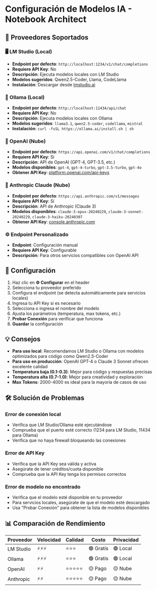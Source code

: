 # Configuración de Modelos IA - Notebook Architect

## 🚀 Proveedores Soportados

### 🖥️ LM Studio (Local)
- **Endpoint por defecto**: `http://localhost:1234/v1/chat/completions`
- **Requiere API Key**: No
- **Descripción**: Ejecuta modelos locales con LM Studio
- **Modelos sugeridos**: Qwen2.5-Coder, Llama, CodeLlama
- **Instalación**: Descargar desde [lmstudio.ai](https://lmstudio.ai)

### 🦙 Ollama (Local)
- **Endpoint por defecto**: `http://localhost:11434/api/chat`
- **Requiere API Key**: No
- **Descripción**: Ejecuta modelos locales con Ollama
- **Modelos sugeridos**: `llama3.1`, `qwen2.5-coder`, `codellama`, `mistral`
- **Instalación**: `curl -fsSL https://ollama.ai/install.sh | sh`

### 🤖 OpenAI (Nube)
- **Endpoint por defecto**: `https://api.openai.com/v1/chat/completions`
- **Requiere API Key**: Sí
- **Descripción**: API de OpenAI (GPT-4, GPT-3.5, etc.)
- **Modelos disponibles**: `gpt-4`, `gpt-4-turbo`, `gpt-3.5-turbo`, `gpt-4o`
- **Obtener API Key**: [platform.openai.com/api-keys](https://platform.openai.com/api-keys)

### 🧠 Anthropic Claude (Nube)
- **Endpoint por defecto**: `https://api.anthropic.com/v1/messages`
- **Requiere API Key**: Sí
- **Descripción**: API de Anthropic (Claude 3)
- **Modelos disponibles**: `claude-3-opus-20240229`, `claude-3-sonnet-20240229`, `claude-3-haiku-20240307`
- **Obtener API Key**: [console.anthropic.com](https://console.anthropic.com)

### ⚙️ Endpoint Personalizado
- **Endpoint**: Configuración manual
- **Requiere API Key**: Configurable
- **Descripción**: Para otros servicios compatibles con OpenAI API

## 🔧 Configuración

1. Haz clic en **⚙️ Configurar** en el header
2. Selecciona tu proveedor preferido
3. Configura el endpoint (se detecta automáticamente para servicios locales)
4. Ingresa tu API Key si es necesario
5. Selecciona o ingresa el nombre del modelo
6. Ajusta los parámetros (temperatura, max tokens, etc.)
7. **Probar Conexión** para verificar que funciona
8. **Guardar** la configuración

## 💡 Consejos

- **Para uso local**: Recomendamos LM Studio o Ollama con modelos optimizados para código como Qwen2.5-Coder
- **Para uso en producción**: OpenAI GPT-4 o Claude 3 Sonnet ofrecen excelente calidad
- **Temperatura baja (0.1-0.3)**: Mejor para código y respuestas precisas
- **Temperatura alta (0.7-1.0)**: Mejor para creatividad y exploración
- **Max Tokens**: 2000-4000 es ideal para la mayoría de casos de uso

## 🛠️ Solución de Problemas

### Error de conexión local
- Verifica que LM Studio/Ollama esté ejecutándose
- Comprueba que el puerto esté correcto (1234 para LM Studio, 11434 para Ollama)
- Verifica que no haya firewall bloqueando las conexiones

### Error de API Key
- Verifica que la API Key sea válida y activa
- Asegúrate de tener créditos/cuota disponible
- Comprueba que la API Key tenga los permisos correctos

### Error de modelo no encontrado
- Verifica que el modelo esté disponible en tu proveedor
- Para servicios locales, asegúrate de que el modelo esté descargado
- Usa "Probar Conexión" para obtener la lista de modelos disponibles

## 📊 Comparación de Rendimiento

| Proveedor | Velocidad | Calidad | Costo | Privacidad |
|-----------|-----------|---------|-------|------------|
| LM Studio | ⚡⚡⚡ | ⭐⭐⭐ | 🟢 Gratis | 🟢 Local |
| Ollama | ⚡⚡⚡ | ⭐⭐⭐ | 🟢 Gratis | 🟢 Local |
| OpenAI | ⚡⚡ | ⭐⭐⭐⭐⭐ | 🟡 Pago | 🟡 Nube |
| Anthropic | ⚡⚡ | ⭐⭐⭐⭐⭐ | 🟡 Pago | 🟡 Nube |

